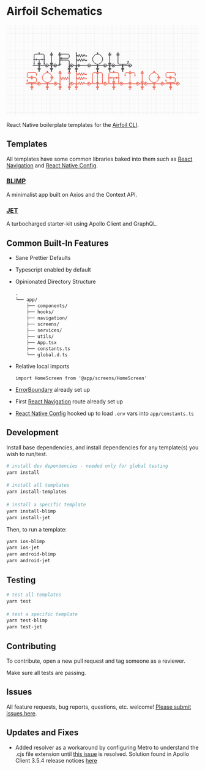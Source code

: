 # Airfoil Schematics

![Airfoil Schematics](/assets/airfoil-schematics.jpg)

React Native boilerplate templates for the [Airfoil CLI](https://github.com/teamairship/airfoil).

## Templates

All templates have some common libraries baked into them such as [React Navigation](https://reactnavigation.org/) and [React Native Config](https://github.com/luggit/react-native-config).

### [BLIMP](./templates/blimp)

A minimalist app built on Axios and the Context API.

### [JET](./templates/jet)

A turbocharged starter-kit using Apollo Client and GraphQL.

## Common Built-In Features

- Sane Prettier Defaults
- Typescript enabled by default
- Opinionated Directory Structure

  ```
  .
  └── app/
      ├── components/
      ├── hooks/
      ├── navigation/
      ├── screens/
      ├── services/
      ├── utils/
      ├── App.tsx
      ├── constants.ts
      └── global.d.ts
  ```

- Relative local imports
  ```
  import HomeScreen from '@app/screens/HomeScreen'
  ```
- [ErrorBoundary](react-native-error-boundary) already set up
- First [React Navigation](https://reactnavigation.org/) route already set up
- [React Native Config](https://github.com/luggit/react-native-config) hooked up to load `.env` vars into `app/constants.ts`

## Development

Install base dependencies, and install dependencies for any template(s) you wish to run/test.

```bash
# install dev dependencies - needed only for global testing
yarn install

# install all templates
yarn install-templates

# install a specific template
yarn install-blimp
yarn install-jet
```

Then, to run a template:

```bash
yarn ios-blimp
yarn ios-jet
yarn android-blimp
yarn android-jet
```

## Testing

```bash
# test all templates
yarn test

# test a specific template
yarn test-blimp
yarn test-jet
```

## Contributing

To contribute, open a new pull request and tag someone as a reviewer.

Make sure all tests are passing.

## Issues

All feature requests, bug reports, questions, etc. welcome! [Please submit issues here](https://github.com/teamairship/airfoil-schematics/issues).

## Updates and Fixes

- Added resolver as a workaround by configuring Metro to understand the .cjs file extension until [this issue](https://github.com/facebook/metro/issues/535) is resolved. Solution found in Apollo Client 3.5.4 release notices [here](https://github.com/apollographql/apollo-client/releases)
